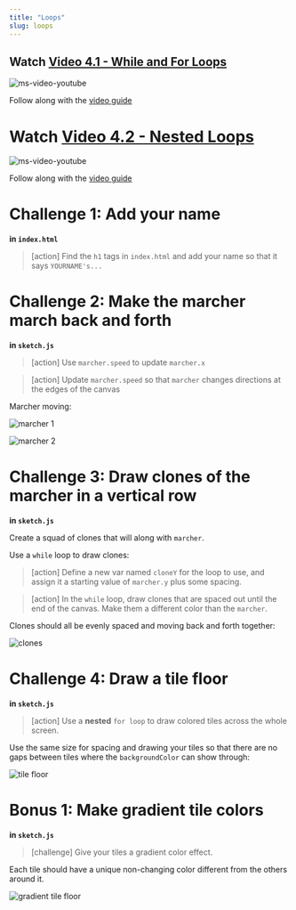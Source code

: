 ```yaml
---
title: "Loops"
slug: loops
---
```


## Watch [Video 4.1 - While and For Loops](https://www.youtube.com/watch?v=cnRD9o6odjk)

![ms-video-youtube](https://www.youtube.com/watch?v=cnRD9o6odjk)

Follow along with the [video guide](https://repl.it/@MakeSchoolRAMP/p5js-Video-Guide-41-while-and-for-Loops)

# Watch [Video 4.2 - Nested Loops](https://www.youtube.com/watch?v=1c1_TMdf8b8)

![ms-video-youtube](https://www.youtube.com/watch?v=1c1_TMdf8b8)

Follow along with the [video guide](https://repl.it/@MakeSchoolRAMP/p5js-Video-Guide-42-Nested-Loops)

# Challenge 1: Add your name

**in `index.html`**

> [action]
> Find the `h1` tags in `index.html` and add your name so that it says `YOURNAME's...`
>

# Challenge 2: Make the marcher march back and forth

**in `sketch.js`**

> [action]
> Use `marcher.speed` to update `marcher.x`
>

<!--  -->

> [action]
> Update `marcher.speed` so that `marcher` changes directions at the edges of the canvas
>

Marcher moving:

![marcher 1](assets/marcher_1.png "marcher 1")

![marcher 2](assets/marcher_2.png "marcher 2")

# Challenge 3: Draw clones of the marcher in a vertical row

**in `sketch.js`**

Create a squad of clones that will along with `marcher`.

Use a `while` loop to draw clones:

> [action]
> Define a new var named `cloneY` for the loop to use, and assign it a starting value of `marcher.y` plus some spacing.
>

<!--  -->

> [action]
> In the `while` loop, draw clones that are spaced out until the end of the canvas. Make them a different color than the `marcher`.
>

Clones should all be evenly spaced and moving back and forth together:

![clones](assets/clones.png "clones")

# Challenge 4: Draw a tile floor

**in `sketch.js`**

> [action]
> Use a **nested** `for loop` to draw colored tiles across the whole screen.
>

Use the same size for spacing and drawing your tiles so that there are no gaps between tiles where the `backgroundColor` can show through:

![tile floor](assets/tile_floor.png "tile floor")

# Bonus 1: Make gradient tile colors

**in `sketch.js`**

> [challenge]
> Give your tiles a gradient color effect.
>

Each tile should have a unique non-changing color different from the others around it.

![gradient tile floor](assets/gradient_colors.png "gradient tile floor")

